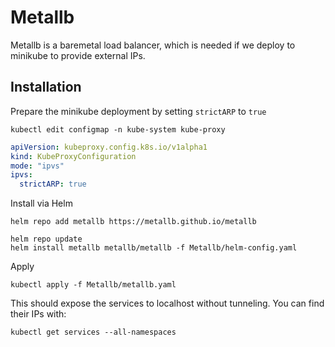 # Metallb

Metallb is a baremetal load balancer, which is needed if we deploy to minikube to provide external IPs.

## Installation

Prepare the minikube deployment by setting `strictARP` to `true` 

```shell
kubectl edit configmap -n kube-system kube-proxy
```

```yaml
apiVersion: kubeproxy.config.k8s.io/v1alpha1
kind: KubeProxyConfiguration
mode: "ipvs"
ipvs:
  strictARP: true
```

Install via Helm

```shell
helm repo add metallb https://metallb.github.io/metallb
```

```shell
helm repo update
helm install metallb metallb/metallb -f Metallb/helm-config.yaml
```

Apply

```shell
kubectl apply -f Metallb/metallb.yaml
```

This should expose the services to localhost without tunneling. You can find their IPs with:

```shell
kubectl get services --all-namespaces
```